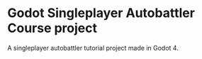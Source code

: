 # Godot Singleplayer Autobattler Course project
A singleplayer autobattler tutorial project made in Godot 4.
